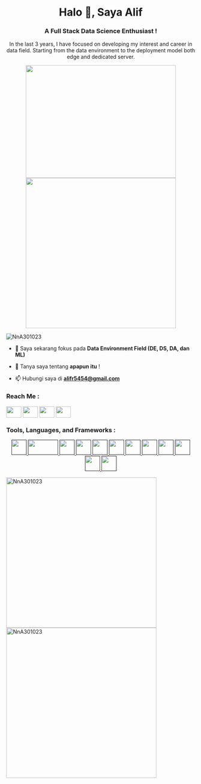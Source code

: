 <h1 align="center">Halo 👋, Saya Alif</h1>
<h3 align="center">A Full Stack Data Science Enthusiast !</h3>
<p align="center">
  In the last 3 years, I have focused on developing my interest and career in data field. Starting from the data environment to the deployment model both edge and dedicated server.
</p>
<!-- icon gif -->
<p align = "center">
  <img align="tcenter" src="https://substackcdn.com/image/fetch/f_auto,q_auto:good,fl_progressive:steep/https%3A%2F%2Fbucketeer-e05bbc84-baa3-437e-9518-adb32be77984.s3.amazonaws.com%2Fpublic%2Fimages%2F4e88c7bd-5ccb-48d9-8b53-b4f91e2676d3_749x472.gif" width="400" height = "300"/>
  <img align="tcenter" src="https://i.pinimg.com/originals/91/16/8b/91168b4873f6659b3e9fdfe4b89cd864.gif" width="400" />
</p>


<!-- visitor -->
<p align="left"> <img src="https://komarev.com/ghpvc/?username=NnA301023&label=Profile%20views&color=0e75b6&style=flat" alt="NnA301023" /> </p>


- 🌱 Saya sekarang fokus pada **Data Environment Field (DE, DS, DA, dan ML)**

- 💬 Tanya saya tentang **apapun itu** !

- 📫 Hubungi saya di **alifr5454@gmail.com**

<h3 align="left">Reach Me :</h3>
<p align="left">
<!-- Linkedin -->
<a href="https://www.linkedin.com/in/muhammad-alif-ramadhan-ba27b61b6/" target="blank"><img align="center" src="https://raw.githubusercontent.com/rahuldkjain/github-profile-readme-generator/master/src/images/icons/Social/linked-in-alt.svg" height="30" width="40" /></a>
<!-- Facebook -->
<a href="https://www.facebook.com/muhammadalif.ramadhan.37" target="blank"><img align="center" src="https://raw.githubusercontent.com/rahuldkjain/github-profile-readme-generator/c919601f7ee4d1b5a7ed75a4250601c32395c45c/src/images/icons/Social/facebook.svg" height="30" width="40" /></a>
<!-- Kaggle -->
<a href="https://www.kaggle.com/aliframadhan" target="blank"><img align="center" src="https://raw.githubusercontent.com/rahuldkjain/github-profile-readme-generator/c919601f7ee4d1b5a7ed75a4250601c32395c45c/src/images/icons/Social/kaggle.svg" height="30" width="40" /></a>
<!-- Medium -->
<a href="https://medium.com/@alifr5454" target="blank"><img align="center" src="https://raw.githubusercontent.com/rahuldkjain/github-profile-readme-generator/c919601f7ee4d1b5a7ed75a4250601c32395c45c/src/images/icons/Social/medium.svg" height="30" width="40" /></a>
  

<h3 align="left">Tools, Languages, and Frameworks :</h3>
<p align="center"> 
  <!--  Jupyter  -->
  <a href="" target="_blank"><img src = "https://www.vectorlogo.zone/logos/jupyter/jupyter-icon.svg" width = "40" height = "40"/> </a>
  <!--  R Studio  -->
  <a href="" target="_blank"><img src = "https://encrypted-tbn0.gstatic.com/images?q=tbn:ANd9GcS42ZHF9Bj3ww4bQeNk8bevjkXsFH2a6Rk4Sw&usqp=CAU" width = "80" height = "40"/> </a>
  <!--  Pycharm  -->
  <a href="" target="_blank"><img src = "https://encrypted-tbn0.gstatic.com/images?q=tbn:ANd9GcTv675Bs6TnOZW4b2IcHuWl7_syLMsTK0AIZ7ESnqDEuSuf2Xj9b6bDpnwt3WcbiLluZqw&usqp=CAU" width = "40" height = "40"/> </a>
  <!--  Python  -->
  <a href="" target="_blank"><img src = "https://raw.githubusercontent.com/rahuldkjain/github-profile-readme-generator/c919601f7ee4d1b5a7ed75a4250601c32395c45c/src/images/icons/ProgrammingLanguages/python.svg" width = "40" height = "40"/> </a>
  <!--  R  -->
  <a href="" target="_blank"><img src = "https://encrypted-tbn0.gstatic.com/images?q=tbn:ANd9GcRWkx43HeDnl5mW6FzG4lSo4E44AkUfaxsAtA&usqp=CAU" width = "40" height = "40"/> </a>
  <!--  openCV  -->
  <a href="" target="_blank"><img src = "https://raw.githubusercontent.com/rahuldkjain/github-profile-readme-generator/c919601f7ee4d1b5a7ed75a4250601c32395c45c/src/images/icons/AIML/opencv.svg" width = "40" height = "40"/> </a>
  <!--  Scikit Learn  -->
  <a href="" target="_blank"><img src = "https://raw.githubusercontent.com/rahuldkjain/github-profile-readme-generator/c919601f7ee4d1b5a7ed75a4250601c32395c45c/src/images/icons/AIML/scikit.svg" width = "40" height = "40"/> </a>
  <!--  Tensorflow  -->
  <a href="" target="_blank"><img src = "https://raw.githubusercontent.com/rahuldkjain/github-profile-readme-generator/c919601f7ee4d1b5a7ed75a4250601c32395c45c/src/images/icons/AIML/tensorflow.svg" width = "40" height = "40"/> </a>
  <!--  Pytorch  -->
  <a href="" target="_blank"><img src = "https://raw.githubusercontent.com/rahuldkjain/github-profile-readme-generator/c919601f7ee4d1b5a7ed75a4250601c32395c45c/src/images/icons/AIML/pytorch.svg" width = "40" height = "40"/> </a>
  <!--  Flask  -->
  <a href="" target="_blank"><img src = "https://raw.githubusercontent.com/rahuldkjain/github-profile-readme-generator/c919601f7ee4d1b5a7ed75a4250601c32395c45c/src/images/icons/Framework/flask.svg" width = "40" height = "40"/> </a>
  <!--  Streamlit  -->
  <a href="" target="_blank"><img src = "https://encrypted-tbn0.gstatic.com/images?q=tbn:ANd9GcQ1aFIslJRr61KrbXLvtgQkpUEUGlEJbQjU6g&usqp=CAU" width = "40" height = "40"/> </a>
  <!--  Arduino  -->
  <a href="" target="_blank"><img src = "https://raw.githubusercontent.com/rahuldkjain/github-profile-readme-generator/c919601f7ee4d1b5a7ed75a4250601c32395c45c/src/images/icons/Other/arduino.svg" width = "40" height = "40"/> </a>
</p>

<p><img align="left" src="https://github-readme-stats.vercel.app/api/top-langs?username=NnA301023&show_icons=true&locale=en&layout=compact&theme=tokyonight" alt="NnA301023" width = "400" /></p>

<p>&nbsp;<img align="center" src="https://github-readme-stats.vercel.app/api?username=NnA301023&show_icons=true&locale=en&theme=tokyonight" alt="NnA301023" width = "400"/></p>

